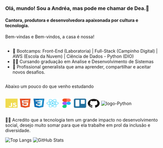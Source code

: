 ##

### Olá, mundo! Sou a Andréa, mas pode me chamar de Dea.👋
#### Cantora, produtora e desenvolvedora apaixonada por cultura e tecnologia.

Bem-vindas e Bem-vindos, a casa é nossa!

##

* 🚀 Bootcamps: Front-End (Laboratoria) | Full-Stack (Campinho Digital) | AWS (Escola da Nuvem) | Ciência de Dados - Python (DIO)
* 👩‍💻 Cursando graduação em Analise e Desenvolvimento de Sistemas 
* 🫶  Profissional generalista que ama aprender, compartilhar e aceitar novos desafios. 

##

Abaixo um pouco do que venho estudando

<div style="display: inline_block"><br>
  <img align="center" alt="andrea-Js" height="30" width="40" src="https://raw.githubusercontent.com/devicons/devicon/master/icons/javascript/javascript-plain.svg">
  <img align="center" alt="andrea-HTML" height="30" width="40" src="https://raw.githubusercontent.com/devicons/devicon/master/icons/html5/html5-original.svg">
  <img align="center" alt="andrea-CSS" height="30" width="40" src="https://raw.githubusercontent.com/devicons/devicon/master/icons/css3/css3-original.svg">
  <img align="center" alt="logo-React" height="30" width="40" src="https://raw.githubusercontent.com/devicons/devicon/master/icons/react/react-original.svg">
  <img align="center" alt="logo-figma" height="30" width="40" src="https://raw.githubusercontent.com/devicons/devicon/master/icons/figma/figma-original.svg">
  <img align="center" alt="logo-trello" height="30" width="40" src="https://raw.githubusercontent.com/devicons/devicon/master/icons/trello/trello-plain.svg">
  <img align="center" alt="logo-github" height="30" width="40" src="https://raw.githubusercontent.com/devicons/devicon/master/icons/github/github-original.svg">
  <img align="center" alt="logo-Python" height="40" width="70" src="https://img.shields.io/badge/Python-000?style=for-the-badge&logo=python"
 </div>
 </div>
 
  ##

  🏳️‍🌈 Acredito que a tecnologia tem um grande impacto no desenvolvimento social, desejo muito somar para que ela trabalhe em prol da inclusão e diversidade.

   ![Top Langs](https://github-readme-stats-git-masterrstaa-rickstaa.vercel.app/api/top-langs/?username=Canzua&bg_color=000&border_color=30A3DC&title_color=E94D5F&text_color=FFF)  ![GitHub Stats](https://github-readme-stats.vercel.app/api?username=Canzua&theme=transparent&bg_color=000&border_color=30A3DC&show_icons=true&icon_color=30A3DC&title_color=E94D5F&text_color=FFF)
